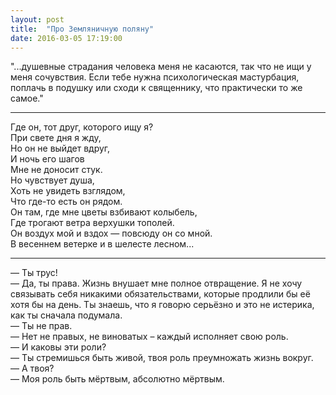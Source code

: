```yaml
---
layout: post
title:  "Про Земляничную поляну"
date: 2016-03-05 17:19:00
---
```


"...душевные страдания человека меня не касаются, так что не ищи у меня сочувствия. Если тебе нужна психологическая мастурбация, поплачь в подушку или сходи к священнику, что практически то же самое."

***

Где он, тот друг, которого ищу я?<br/>
При свете дня я жду,<br/>
Но он не выйдет вдруг,<br/>
И ночь его шагов<br/>
Мне не доносит стук.<br/>
Но чувствует душа,<br/>
Хоть не увидеть взглядом,<br/>
Что где-то есть он рядом.<br/>
Он там, где мне цветы взбивают колыбель,<br/>
Где трогают ветра верхушки тополей.<br/>
Он воздух мой и вздох — повсюду он со мной.<br/>
В весеннем ветерке и в шелесте лесном...<br/>

***

— Ты трус!<br/>
— Да, ты права. Жизнь внушает мне полное отвращение. Я не хочу связывать себя никакими обязательствами, которые продлили бы её хотя бы на день. Ты знаешь, что я говорю серьёзно и это не истерика, как ты сначала подумала.<br/>
— Ты не прав.<br/>
— Нет не правых, не виноватых – каждый исполняет свою роль.<br/>
— И каковы эти роли?<br/>
— Ты стремишься быть живой, твоя роль преумножать жизнь вокруг.<br/>
— А твоя?<br/>
— Моя роль быть мёртвым, абсолютно мёртвым.<br/>
